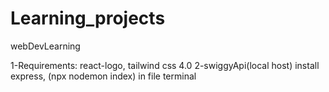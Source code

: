 # Learning_projects
webDevLearning

1-Requirements:
react-logo, tailwind css 4.0
2-swiggyApi(local host)
install express, (npx nodemon index) in file terminal
